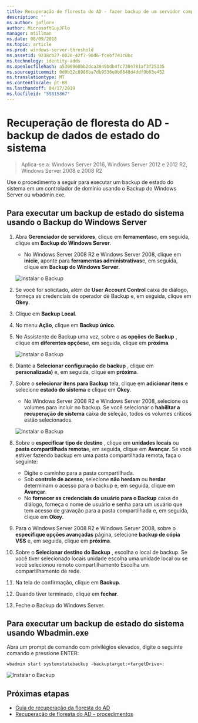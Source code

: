 ```yaml
---
title: Recuperação de floresta do AD - fazer backup de um servidor completo
description: ''
ms.author: joflore
author: MicrosoftGuyJFlo
manager: mtillman
ms.date: 08/09/2018
ms.topic: article
ms.prod: windows-server-threshold
ms.assetid: 9238cb27-0020-42f7-90d6-fcebf7e3c0bc
ms.technology: identity-adds
ms.openlocfilehash: a5306960bb2dca3849bdb4fc7304781af3f25335
ms.sourcegitcommit: 0d0b32c8986ba7db9536e0b8648d4ddf9b03e452
ms.translationtype: MT
ms.contentlocale: pt-BR
ms.lasthandoff: 04/17/2019
ms.locfileid: "59815867"
---
```

# <a name="ad-forest-recovery---backing-up-the-system-state-data"></a>Recuperação de floresta do AD - backup de dados de estado do sistema  

>Aplica-se a: Windows Server 2016, Windows Server 2012 e 2012 R2, Windows Server 2008 e 2008 R2

Use o procedimento a seguir para executar um backup de estado do sistema em um controlador de domínio usando o Backup do Windows Server ou wbadmin.exe.  

## <a name="to-perform-a-system-state-backup-using-windows-server-backup"></a>Para executar um backup de estado do sistema usando o Backup do Windows Server

1. Abra **Gerenciador de servidores**, clique em **ferramentas**e, em seguida, clique em **Backup do Windows Server**.
   - No Windows Server 2008 R2 e Windows Server 2008, clique em **inicie**, aponte para **ferramentas administrativas**e, em seguida, clique em **Backup do Windows Server**. 

   ![Instalar o Backup](media/AD-Forest-Recovery-Backing-up-a-Full-Server/fullbackup1.png)

2. Se você for solicitado, além de **User Account Control** caixa de diálogo, forneça as credenciais de operador de Backup e, em seguida, clique em **Okey**.
3. Clique em **Backup Local**.
4. No menu **Ação**, clique em **Backup único**.
5. No Assistente de Backup uma vez, sobre o **as opções de Backup** , clique em **diferentes opções**e, em seguida, clique em **próxima**.

   ![Instalar o Backup](media/AD-Forest-Recovery-Backing-up-a-Full-Server/fullbackup3.png)

6. Diante a **Selecionar configuração de backup** , clique em **personalizada)** e, em seguida, clique em **próxima**.
7. Sobre o **selecionar itens para Backup** tela, clique em **adicionar itens** e selecione **estado do sistema** e clique em **Okey**.
   - No Windows Server 2008 R2 e Windows Server 2008, selecione os volumes para incluir no backup. Se você selecionar o **habilitar a recuperação de sistema** caixa de seleção, todos os volumes críticos estão selecionados. 

   ![Instalar o Backup](media/AD-Forest-Recovery-Backing-up-System-State/systemstatebackup.png)  

8. Sobre o **especificar tipo de destino** , clique em **unidades locais** ou **pasta compartilhada remota**e, em seguida, clique em **Avançar**.  Se você estiver fazendo backup em uma pasta compartilhada remota, faça o seguinte:  
   - Digite o caminho para a pasta compartilhada.
   - Sob **controle de acesso**, selecione **não herdam** ou **herdar** determinam o acesso para o backup e, em seguida, clique em **Avançar**.  
   - No **fornecer as credenciais do usuário para o Backup** caixa de diálogo, forneça o nome de usuário e senha para um usuário que tem acesso de gravação para a pasta compartilhada e, em seguida, clique em **Okey**.

9. Para o Windows Server 2008 R2 e Windows Server 2008, sobre o **especifique opções avançadas** página, selecione **backup de cópia VSS** e, em seguida, clique em **próxima**.
10. Sobre o **Selecionar destino do Backup** , escolha o local de backup.  Se você tiver selecionado locais unidade escolha uma unidade local ou se você selecionou remoto compartilhamento Escolha um compartilhamento de rede.
11. Na tela de confirmação, clique em **Backup**.
12. Quando tiver terminado, clique em **fechar**.
13. Feche o Backup do Windows Server.

## <a name="to-perform-a-system-state-backup-using-wbadminexe"></a>Para executar um backup de estado do sistema usando Wbadmin.exe

Abra um prompt de comando com privilégios elevados, digite o seguinte comando e pressione ENTER:  
  
   ```
   wbadmin start systemstatebackup -backuptarget:<targetDrive>:
   ```

   ![Instalar o Backup](media/AD-Forest-Recovery-Backing-up-System-State/systemstatebackup2.png)  

## <a name="next-steps"></a>Próximas etapas

- [Guia de recuperação da floresta do AD](AD-Forest-Recovery-Guide.md)
- [Recuperação de floresta do AD - procedimentos](AD-Forest-Recovery-Procedures.md)
